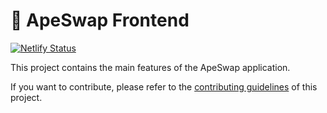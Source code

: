 # 🥞 ApeSwap Frontend

[![Netlify Status](https://api.netlify.com/api/v1/badges/7bebf1a3-be7b-4165-afd1-446256acd5e3/deploy-status)](https://app.netlify.com/sites/pancake-prod/deploys)

This project contains the main features of the ApeSwap application.

If you want to contribute, please refer to the [contributing guidelines](./CONTRIBUTING.md) of this project.

